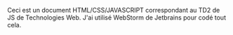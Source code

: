 Ceci est un document HTML/CSS/JAVASCRIPT correspondant au TD2 de JS de Technologies Web.
J'ai utilisé WebStorm de Jetbrains pour codé tout cela.
